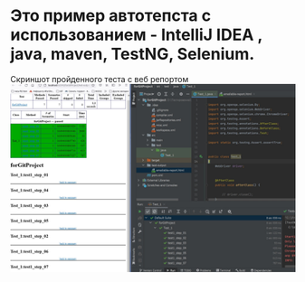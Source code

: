# Это пример автотепста  с использованием  - IntelliJ IDEA , java, maven, TestNG, Selenium.
Скриншот пройденного теста с веб репортом 
![Alt attribute text Here](/Screenshot_1.jpg)
